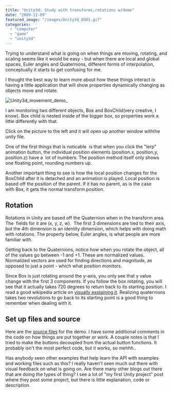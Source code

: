 ```yaml
---
title: "Unity3d: Study with transforms,rotations w/demo"
date: "2009-11-09"
featured_image: "/images/Unity3d_OSD1.gif"
categories: 
  - "computer"
  - "game"
  - "unity3d"
---
```


Trying to understand what is going on when things are moving, rotating, and scaling seems like it would be easy - but when there are local and global spaces, Euler angles and Quaternions, different forms of interpolation, conceptually it starts to get confusing for me.

I thought the best way to learn more about how these things interact is having a little application that will show properties dynamically changing as objects move and rotate.

![Unity3d_movement_demo_](/images/Unity3d_OSD1.gif "Unity3d_movement_demo_")

I am monitoring two different objects, Box and BoxChild(very creative, I know). Box child is nested inside of the bigger box, so properties work a little differently with that.

Click on the picture to the left and it will open up another window withthe unity file.

One of the first things that is noticable  is that when you click the "lerp" animation button, the individual position elements (position.x, position,y, position.z) have a  lot of numbers. The position method itself only shows one floating point, rounding numbers up.

Another important thing to see is how the local position changes for the BoxChild after it is detached and an animation is played. Local position is based off the position of the parent. If it has no parent, as is the case with Box, it gets the normal transform.position.

## Rotation

Rotations in Unity are based off the Quaternion when in the transform area.  The  fields for it are (x, y, z, w).  The first 3 dimensions are tied to their axis, but the 4th dimension is an identity dimension, which helps with doing math with rotations. The property below, Euler angles, is what people are more familiar with.

Getting back to the Quaternions, notice how when you rotate the object, all of the values go between -1 and +1. These are normalized values. Normalized vectors are used for finding directions and magnitude, as opposed to just a point - which what position monitors.

Since Box is just rotating around the y-axis, you only see that y value change with the first 3 components. If you follow the box rotating, you will see that it actually takes 720 degrees to return back to its starting position. I read a good wikipedia article on [visually explaining it](http://en.wikipedia.org/wiki/Quaternions_and_spatial_rotation). Realizing quaternions  takes two revolutions to go back to its starting point is a good thing to remember when dealing with it.

## Set up files and source

Here are the [source files](/unity3d/vectorClass.rar) for the demo. I have some additional comments in the code on how things are put together or work. A couple notes is that I tried to make the buttons decoupled from the actual button functions. It probably isn't the most perfect code, but it works, so mehhh..

Has anybody seen other examples that help learn the API with examples and working files such as this? I really haven't seen much out there with visual feedback on what is going on. Are there many other blogs out there that are doing the types of thing? I see a lot of "my first Unity project" post where they post some project, but there is little explanation, code or description.
